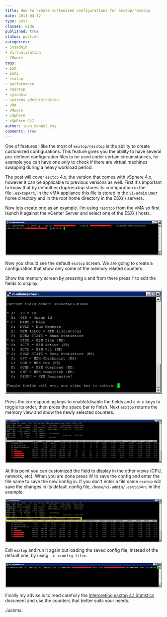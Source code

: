 ```yaml
---
title: How to create customized configurations for esxtop/resxtop
date: 2011-04-12
type: post
classes: wide
published: true
status: publish
categories:
- Sysadmin
- Virtualization
- VMware
tags:
- ESX
- ESXi
- esxtop
- performance
- resxtop
- sysadmin
- systems administration
- vMA
- VMware
- vSphere
- vSphere CLI
author: juan_manuel_rey
comments: true
---
```


One of features I like the most of `esxtop/resxtop` is the ability to create customized configurations. This feature gives you the ability to have several pre-defined configuration files to be used under certain circumstances, for example you can have one only to check if there are virtual machines swapping during a heavy workload period.

The post will cover `esxtop` 4.x, the version that comes with vSphere 4.x, however it can be applicable to previous versions as well. First it's important to know that by default esxtop/resxtop stores its configuration in the file `.esxtop4rc`, in the vMA appliance this file is stored in the `vi-admin` user home directory and in the root home directory in the ESX(i) servers.

Now lets create one as an example. I'm using `resxtop` from the vMA so first launch it against the vCenter Server and select one of the ESX(i) hosts.

[![](/assets/images/resxtop1.png "resxtop")]({{site.url}}/assets/images/resxtop1.png)

Now you should see the default `esxtop` screen. We are going to create a configuration that show only some of the memory related counters.

Show the memory screen by pressing `m` and from there press `f` to edit the fields to display.

[![](/assets/images/esxtop_edit_fields2.png "Edit esxtop fields")]({{site.url}}/assets/images/esxtop_edit_fields2.png)

Press the corresponding keys to enable/disable the fields and `a` or `o` keys to toggle its order, then press the space bar to finish. Next `esxtop` returns the memory view and show the newly selected counters.

[![](/assets/images/memory.png "esxtop memory view")]({{site.url}}/assets/images/memory.png)

At this point you can customized the field to display in the other views (CPU, network, etc). When you are done press W to save the config and enter the file name to save the new config in. If you don't enter a file name `esxtop` will save the changes in its default config file, `/home/vi-admin/.esxtop4rc` in the example.

[![](/assets/images/save_custom_file.png "Save esxtop config to file")]({{site.url}}/assets/images/save_custom_file.png)

Exit `esxtop` and run it again but loading the saved config file, instead of the default one, by using` -c <config_file>`.

[![](/assets/images/load_custom_config.png "Load esxtop custom config file")]({{site.url}}/assets/images/load_custom_config.png)

Finally my advise is to read carefully the [Interpreting esxtop 4.1 Statistics](http://communities.vmware.com/docs/DOC-11812 "Interpreting esxtop 4.1 Statistics") document and use the counters that better suits your needs.

Juanma.
